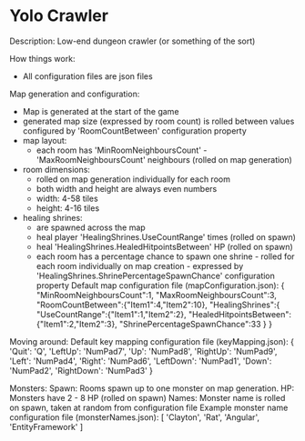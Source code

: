 # Yolo Crawler

Description:
Low-end dungeon crawler (or something of the sort)

How things work:
- All configuration files are json files

Map generation and configuration:
- Map is generated at the start of the game
- generated map size (expressed by room count) is rolled between values configured by 'RoomCountBetween' configuration property
- map layout:
    - each room has 'MinRoomNeighboursCount' - 'MaxRoomNeighboursCount' neighbours (rolled on map generation)
- room dimensions:
    - rolled on map generation individually for each room
    - both width and height are always even numbers
    - width: 4-58 tiles
    - height: 4-16 tiles
- healing shrines:
    - are spawned across the map
    - heal player 'HealingShrines.UseCountRange' times (rolled on spawn)
    - heal 'HealingShrines.HealedHitpointsBetween' HP (rolled on spawn)
    - each room has a percentage chance to spawn one shrine - rolled for each room individually on map creation - expressed by 'HealingShrines.ShrinePercentageSpawnChance' configuration property
Default map configuration file (mapConfiguration.json):
{
    "MinRoomNeighboursCount":1,
    "MaxRoomNeighboursCount":3,
    "RoomCountBetween":{"Item1":4,"Item2":10},
    "HealingShrines":{
        "UseCountRange":{"Item1":1,"Item2":2},
        "HealedHitpointsBetween":{"Item1":2,"Item2":3},
        "ShrinePercentageSpawnChance":33
    }
}

Moving around:
Default key mapping configuration file (keyMapping.json):
{
    'Quit': 'Q',
    'LeftUp': 'NumPad7',
    'Up': 'NumPad8',
    'RightUp': 'NumPad9',
    'Left': 'NumPad4',
    'Right': 'NumPad6',
    'LeftDown': 'NumPad1',
    'Down': 'NumPad2',
    'RightDown': 'NumPad3'
}

Monsters:
Spawn: Rooms spawn up to one monster on map generation.
HP: Monsters have 2 - 8 HP (rolled on spawn)
Names: Monster name is rolled on spawn, taken at random from configuration file
Example monster name configuration file (monsterNames.json):
[
    'Clayton',
    'Rat',
    'Angular',
    'EntityFramework'
]
